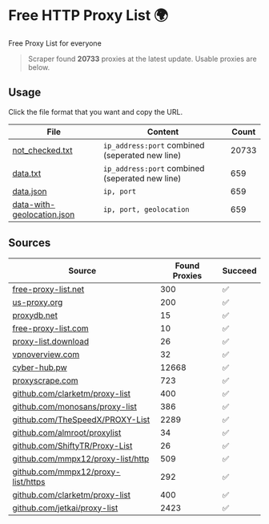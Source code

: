 
# Free HTTP Proxy List 🌍

Free Proxy List for everyone

> Scraper found **20733** proxies at the latest update. Usable proxies are below.

## Usage

Click the file format that you want and copy the URL.


|File|Content|Count|
|----|-------|-----|
|[not_checked.txt](https://raw.githubusercontent.com/yemixzy/proxy-list/main/proxy-list/not_checked.txt)|`ip_address:port` combined (seperated new line)|20733|
|[data.txt](https://raw.githubusercontent.com/yemixzy/proxy-list/main/proxy-list/data.txt)|`ip_address:port` combined (seperated new line)|659|
|[data.json](https://raw.githubusercontent.com/yemixzy/proxy-list/main/proxy-list/data.json)|`ip, port`|659|
|[data-with-geolocation.json](https://raw.githubusercontent.com/yemixzy/proxy-list/main/proxy-list/data-with-geolocation.json)|`ip, port, geolocation`|659|

## Sources

|Source|Found Proxies|Succeed|
|------|-------------|-------|
|[free-proxy-list.net](https://free-proxy-list.net)|300|✅|
|[us-proxy.org](https://www.us-proxy.org)|200|✅|
|[proxydb.net](http://proxydb.net)|15|✅|
|[free-proxy-list.com](https://free-proxy-list.com/?page=&port=&type%5B%5D=http&type%5B%5D=https&up_time=0&search=Search)|10|✅|
|[proxy-list.download](https://www.proxy-list.download/HTTP)|26|✅|
|[vpnoverview.com](https://vpnoverview.com/privacy/anonymous-browsing/free-proxy-servers)|32|✅|
|[cyber-hub.pw](https://cyber-hub.pw/statics/proxy.txt)|12668|✅|
|[proxyscrape.com](https://api.proxyscrape.com/v2/?request=displayproxies&protocol=http&timeout=10000&country=all&ssl=all&anonymity=all)|723|✅|
|[github.com/clarketm/proxy-list](https://raw.githubusercontent.com/clarketm/proxy-list/master/proxy-list-raw.txt)|400|✅|
|[github.com/monosans/proxy-list](https://raw.githubusercontent.com/monosans/proxy-list/main/proxies/http.txt)|386|✅|
|[github.com/TheSpeedX/PROXY-List](https://raw.githubusercontent.com/TheSpeedX/PROXY-List/master/http.txt)|2289|✅|
|[github.com/almroot/proxylist](https://raw.githubusercontent.com/almroot/proxylist/master/list.txt)|34|✅|
|[github.com/ShiftyTR/Proxy-List](https://raw.githubusercontent.com/ShiftyTR/Proxy-List/master/http.txt)|26|✅|
|[github.com/mmpx12/proxy-list/http](https://raw.githubusercontent.com/mmpx12/proxy-list/master/http.txt)|509|✅|
|[github.com/mmpx12/proxy-list/https](https://raw.githubusercontent.com/mmpx12/proxy-list/master/https.txt)|292|✅|
|[github.com/clarketm/proxy-list](https://raw.githubusercontent.com/clarketm/proxy-list/master/proxy-list-raw.txt)|400|✅|
|[github.com/jetkai/proxy-list](https://raw.githubusercontent.com/jetkai/proxy-list/main/online-proxies/txt/proxies.txt)|2423|✅|


